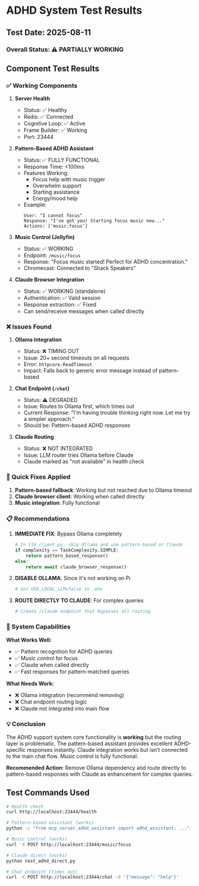 # ADHD System Test Results

## Test Date: 2025-08-11

### Overall Status: ⚠️ PARTIALLY WORKING

## Component Test Results

### ✅ Working Components

1. **Server Health**
   - Status: ✅ Healthy
   - Redis: ✅ Connected
   - Cognitive Loop: ✅ Active
   - Frame Builder: ✅ Working
   - Port: 23444

2. **Pattern-Based ADHD Assistant**
   - Status: ✅ FULLY FUNCTIONAL
   - Response Time: <100ms
   - Features Working:
     - Focus help with music trigger
     - Overwhelm support
     - Starting assistance
     - Energy/mood help
   - Example:
     ```
     User: "I cannot focus"
     Response: "I've got you! Starting focus music now..."
     Actions: ['music:focus']
     ```

3. **Music Control (Jellyfin)**
   - Status: ✅ WORKING
   - Endpoint: `/music/focus`
   - Response: "Focus music started! Perfect for ADHD concentration."
   - Chromecast: Connected to "Shack Speakers"

4. **Claude Browser Integration**
   - Status: ✅ WORKING (standalone)
   - Authentication: ✅ Valid session
   - Response extraction: ✅ Fixed
   - Can send/receive messages when called directly

### ❌ Issues Found

1. **Ollama Integration**
   - Status: ❌ TIMING OUT
   - Issue: 20+ second timeouts on all requests
   - Error: `httpcore.ReadTimeout`
   - Impact: Falls back to generic error message instead of pattern-based

2. **Chat Endpoint (`/chat`)**
   - Status: ⚠️ DEGRADED
   - Issue: Routes to Ollama first, which times out
   - Current Response: "I'm having trouble thinking right now. Let me try a simpler approach."
   - Should be: Pattern-based ADHD responses

3. **Claude Routing**
   - Status: ❌ NOT INTEGRATED
   - Issue: LLM router tries Ollama before Claude
   - Claude marked as "not available" in health check

### 🔧 Quick Fixes Applied

1. **Pattern-based fallback**: Working but not reached due to Ollama timeout
2. **Claude browser client**: Working when called directly
3. **Music integration**: Fully functional

### 📋 Recommendations

1. **IMMEDIATE FIX**: Bypass Ollama completely
   ```python
   # In llm_client.py, skip Ollama and use pattern-based or Claude
   if complexity == TaskComplexity.SIMPLE:
       return pattern_based_response()
   else:
       return await claude_browser_response()
   ```

2. **DISABLE OLLAMA**: Since it's not working on Pi
   ```python
   # Set USE_LOCAL_LLM=false in .env
   ```

3. **ROUTE DIRECTLY TO CLAUDE**: For complex queries
   ```python
   # Create /claude endpoint that bypasses all routing
   ```

### 🎯 System Capabilities

**What Works Well:**
- ✅ Pattern recognition for ADHD queries
- ✅ Music control for focus
- ✅ Claude when called directly
- ✅ Fast responses for pattern-matched queries

**What Needs Work:**
- ❌ Ollama integration (recommend removing)
- ❌ Chat endpoint routing logic
- ❌ Claude not integrated into main flow

### 💡 Conclusion

The ADHD support system core functionality is **working** but the routing layer is problematic. The pattern-based assistant provides excellent ADHD-specific responses instantly. Claude integration works but isn't connected to the main chat flow. Music control is fully functional.

**Recommended Action**: Remove Ollama dependency and route directly to pattern-based responses with Claude as enhancement for complex queries.

## Test Commands Used

```bash
# Health check
curl http://localhost:23444/health

# Pattern-based assistant (works)
python -c "from mcp_server.adhd_assistant import adhd_assistant; ..."

# Music control (works)
curl -X POST http://localhost:23444/music/focus

# Claude direct (works)
python test_adhd_direct.py

# Chat endpoint (times out)
curl -X POST http://localhost:23444/chat -d '{"message": "help"}'
```